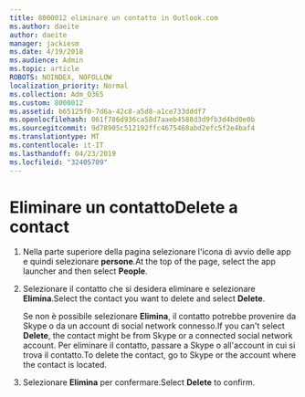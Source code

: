 ```yaml
---
title: 8000012 eliminare un contatto in Outlook.com
ms.author: daeite
author: daeite
manager: jackiesm
ms.date: 4/19/2018
ms.audience: Admin
ms.topic: article
ROBOTS: NOINDEX, NOFOLLOW
localization_priority: Normal
ms.collection: Adm_O365
ms.custom: 8000012
ms.assetid: b65125f0-7d6a-42c8-a5d8-a1ce733dddf7
ms.openlocfilehash: 061f786d936ca58d7aaeb4588d3d9fb3d4bd0e0b
ms.sourcegitcommit: 9d78905c512192ffc4675468abd2efc5f2e4baf4
ms.translationtype: MT
ms.contentlocale: it-IT
ms.lasthandoff: 04/23/2019
ms.locfileid: "32405709"
---
```

# <a name="delete-a-contact"></a><span data-ttu-id="6deca-102">Eliminare un contatto</span><span class="sxs-lookup"><span data-stu-id="6deca-102">Delete a contact</span></span>

1. <span data-ttu-id="6deca-103">Nella parte superiore della pagina selezionare l'icona di avvio delle app e quindi selezionare **persone**.</span><span class="sxs-lookup"><span data-stu-id="6deca-103">At the top of the page, select the app launcher  and then select **People**.</span></span> 
    
2. <span data-ttu-id="6deca-104">Selezionare il contatto che si desidera eliminare e selezionare **Elimina**.</span><span class="sxs-lookup"><span data-stu-id="6deca-104">Select the contact you want to delete and select **Delete**.</span></span>
    
    <span data-ttu-id="6deca-105">Se non è possibile selezionare **Elimina**, il contatto potrebbe provenire da Skype o da un account di social network connesso.</span><span class="sxs-lookup"><span data-stu-id="6deca-105">If you can't select **Delete**, the contact might be from Skype or a connected social network account.</span></span> <span data-ttu-id="6deca-106">Per eliminare il contatto, passare a Skype o all'account in cui si trova il contatto.</span><span class="sxs-lookup"><span data-stu-id="6deca-106">To delete the contact, go to Skype or the account where the contact is located.</span></span>
    
3. <span data-ttu-id="6deca-107">Selezionare **Elimina** per confermare.</span><span class="sxs-lookup"><span data-stu-id="6deca-107">Select **Delete** to confirm.</span></span> 
    

